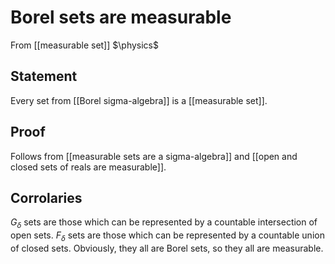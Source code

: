# Borel sets are measurable
From [[measurable set]]
$\physics$
## Statement
Every set from [[Borel sigma-algebra]] is a [[measurable set]].

## Proof
Follows from [[measurable sets are a sigma-algebra]] and [[open and closed sets of reals are measurable]].

## Corrolaries
$G_{\delta}$ sets are those which can be represented by a countable intersection of open sets.
$F_{\delta}$ sets are those which can be represented by a countable union of closed sets.
Obviously, they all are Borel sets, so they all are measurable.